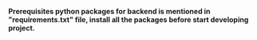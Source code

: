 **Prerequisites python packages for backend is mentioned in "requirements.txt" file, install all the packages before start developing project.**
